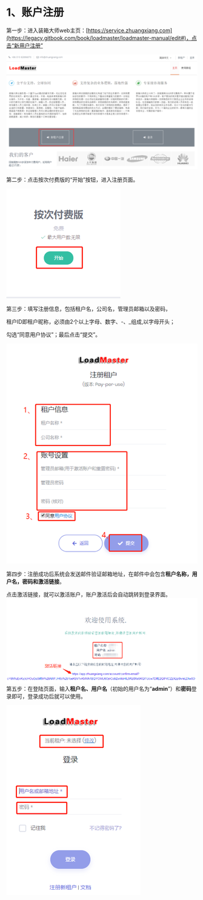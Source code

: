 # 1、账户注册

第一步：进入装箱大师web主页：[https://service.zhuangxiang.com](https://legacy.gitbook.com/book/loadmaster/loadmaster-manual/edit#)，点击“新用户注册”

![](/assets/import.png)

第二步：点击按次付费版的“开始”按钮，进入注册页面。

![](/assets/11CDE.png)

第三步：填写注册信息，包括租户名，公司名，管理员邮箱以及密码，

租户ID即租户昵称，必须由2个以上字母、数字、-、\_组成,以字母开头；

勾选“同意用户协议”；最后点击“提交”。

![](/assets/2A.png)

第四步：注册成功后系统会发送邮件验证邮箱地址，在邮件中会包含**租户名称，用户名，密码和激活链接**。

点击激活链接，就可以激活账户，账户激活后会自动跳转到登录界面。![](/assets/3A.png)第五步：在登陆页面，输入**租户名、用户名**（初始的用户名为“**admin**”）和**密码**登录即可，登录成功后就可以使用。

![](/assets/4A.png)



